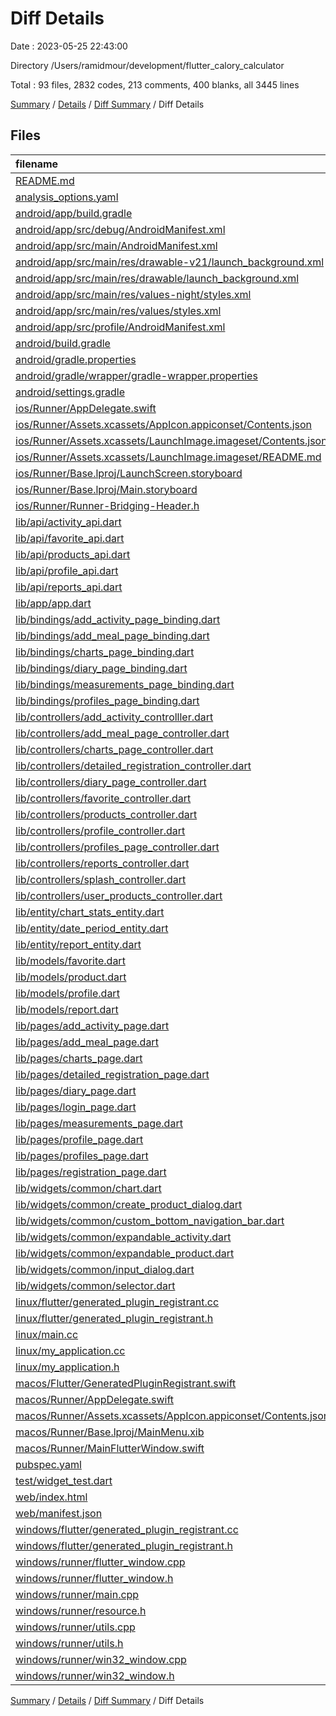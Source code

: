 # Diff Details

Date : 2023-05-25 22:43:00

Directory /Users/ramidmour/development/flutter_calory_calculator

Total : 93 files,  2832 codes, 213 comments, 400 blanks, all 3445 lines

[Summary](results.md) / [Details](details.md) / [Diff Summary](diff.md) / Diff Details

## Files
| filename | language | code | comment | blank | total |
| :--- | :--- | ---: | ---: | ---: | ---: |
| [README.md](/README.md) | Markdown | 10 | 0 | 7 | 17 |
| [analysis_options.yaml](/analysis_options.yaml) | YAML | 3 | 23 | 4 | 30 |
| [android/app/build.gradle](/android/app/build.gradle) | Groovy | 54 | 6 | 14 | 74 |
| [android/app/src/debug/AndroidManifest.xml](/android/app/src/debug/AndroidManifest.xml) | XML | 4 | 4 | 1 | 9 |
| [android/app/src/main/AndroidManifest.xml](/android/app/src/main/AndroidManifest.xml) | XML | 38 | 7 | 1 | 46 |
| [android/app/src/main/res/drawable-v21/launch_background.xml](/android/app/src/main/res/drawable-v21/launch_background.xml) | XML | 4 | 7 | 2 | 13 |
| [android/app/src/main/res/drawable/launch_background.xml](/android/app/src/main/res/drawable/launch_background.xml) | XML | 4 | 7 | 2 | 13 |
| [android/app/src/main/res/values-night/styles.xml](/android/app/src/main/res/values-night/styles.xml) | XML | 9 | 9 | 1 | 19 |
| [android/app/src/main/res/values/styles.xml](/android/app/src/main/res/values/styles.xml) | XML | 9 | 9 | 1 | 19 |
| [android/app/src/profile/AndroidManifest.xml](/android/app/src/profile/AndroidManifest.xml) | XML | 4 | 4 | 1 | 9 |
| [android/build.gradle](/android/build.gradle) | Groovy | 27 | 0 | 5 | 32 |
| [android/gradle.properties](/android/gradle.properties) | Properties | 3 | 0 | 1 | 4 |
| [android/gradle/wrapper/gradle-wrapper.properties](/android/gradle/wrapper/gradle-wrapper.properties) | Properties | 5 | 0 | 1 | 6 |
| [android/settings.gradle](/android/settings.gradle) | Groovy | 8 | 0 | 4 | 12 |
| [ios/Runner/AppDelegate.swift](/ios/Runner/AppDelegate.swift) | Swift | 12 | 0 | 2 | 14 |
| [ios/Runner/Assets.xcassets/AppIcon.appiconset/Contents.json](/ios/Runner/Assets.xcassets/AppIcon.appiconset/Contents.json) | JSON | 122 | 0 | 1 | 123 |
| [ios/Runner/Assets.xcassets/LaunchImage.imageset/Contents.json](/ios/Runner/Assets.xcassets/LaunchImage.imageset/Contents.json) | JSON | 23 | 0 | 1 | 24 |
| [ios/Runner/Assets.xcassets/LaunchImage.imageset/README.md](/ios/Runner/Assets.xcassets/LaunchImage.imageset/README.md) | Markdown | 3 | 0 | 2 | 5 |
| [ios/Runner/Base.lproj/LaunchScreen.storyboard](/ios/Runner/Base.lproj/LaunchScreen.storyboard) | XML | 36 | 1 | 1 | 38 |
| [ios/Runner/Base.lproj/Main.storyboard](/ios/Runner/Base.lproj/Main.storyboard) | XML | 25 | 1 | 1 | 27 |
| [ios/Runner/Runner-Bridging-Header.h](/ios/Runner/Runner-Bridging-Header.h) | C++ | 1 | 0 | 1 | 2 |
| [lib/api/activity_api.dart](/lib/api/activity_api.dart) | Dart | 21 | 0 | 2 | 23 |
| [lib/api/favorite_api.dart](/lib/api/favorite_api.dart) | Dart | 26 | 0 | 5 | 31 |
| [lib/api/products_api.dart](/lib/api/products_api.dart) | Dart | 29 | 0 | 3 | 32 |
| [lib/api/profile_api.dart](/lib/api/profile_api.dart) | Dart | 6 | 0 | 1 | 7 |
| [lib/api/reports_api.dart](/lib/api/reports_api.dart) | Dart | 11 | -1 | 2 | 12 |
| [lib/app/app.dart](/lib/app/app.dart) | Dart | 37 | 0 | 0 | 37 |
| [lib/bindings/add_activity_page_binding.dart](/lib/bindings/add_activity_page_binding.dart) | Dart | 9 | 0 | 2 | 11 |
| [lib/bindings/add_meal_page_binding.dart](/lib/bindings/add_meal_page_binding.dart) | Dart | 6 | 0 | 0 | 6 |
| [lib/bindings/charts_page_binding.dart](/lib/bindings/charts_page_binding.dart) | Dart | 8 | 0 | 2 | 10 |
| [lib/bindings/diary_page_binding.dart](/lib/bindings/diary_page_binding.dart) | Dart | 10 | 0 | 1 | 11 |
| [lib/bindings/measurements_page_binding.dart](/lib/bindings/measurements_page_binding.dart) | Dart | 5 | 0 | 2 | 7 |
| [lib/bindings/profiles_page_binding.dart](/lib/bindings/profiles_page_binding.dart) | Dart | 8 | 0 | 2 | 10 |
| [lib/controllers/add_activity_controlller.dart](/lib/controllers/add_activity_controlller.dart) | Dart | 72 | 0 | 7 | 79 |
| [lib/controllers/add_meal_page_controller.dart](/lib/controllers/add_meal_page_controller.dart) | Dart | 30 | 0 | 3 | 33 |
| [lib/controllers/charts_page_controller.dart](/lib/controllers/charts_page_controller.dart) | Dart | 67 | 0 | 15 | 82 |
| [lib/controllers/detailed_registration_controller.dart](/lib/controllers/detailed_registration_controller.dart) | Dart | 6 | 0 | -2 | 4 |
| [lib/controllers/diary_page_controller.dart](/lib/controllers/diary_page_controller.dart) | Dart | 7 | 0 | 1 | 8 |
| [lib/controllers/favorite_controller.dart](/lib/controllers/favorite_controller.dart) | Dart | 31 | 0 | 9 | 40 |
| [lib/controllers/products_controller.dart](/lib/controllers/products_controller.dart) | Dart | 13 | 0 | -2 | 11 |
| [lib/controllers/profile_controller.dart](/lib/controllers/profile_controller.dart) | Dart | 5 | 0 | 3 | 8 |
| [lib/controllers/profiles_page_controller.dart](/lib/controllers/profiles_page_controller.dart) | Dart | 19 | 0 | 6 | 25 |
| [lib/controllers/reports_controller.dart](/lib/controllers/reports_controller.dart) | Dart | 45 | 0 | 5 | 50 |
| [lib/controllers/splash_controller.dart](/lib/controllers/splash_controller.dart) | Dart | 1 | 0 | 0 | 1 |
| [lib/controllers/user_products_controller.dart](/lib/controllers/user_products_controller.dart) | Dart | 31 | 0 | 10 | 41 |
| [lib/entity/chart_stats_entity.dart](/lib/entity/chart_stats_entity.dart) | Dart | 18 | 0 | 2 | 20 |
| [lib/entity/date_period_entity.dart](/lib/entity/date_period_entity.dart) | Dart | 41 | 0 | 11 | 52 |
| [lib/entity/report_entity.dart](/lib/entity/report_entity.dart) | Dart | 6 | 0 | 0 | 6 |
| [lib/models/favorite.dart](/lib/models/favorite.dart) | Dart | 48 | 0 | 12 | 60 |
| [lib/models/product.dart](/lib/models/product.dart) | Dart | 13 | 0 | 0 | 13 |
| [lib/models/profile.dart](/lib/models/profile.dart) | Dart | 24 | 0 | 0 | 24 |
| [lib/models/report.dart](/lib/models/report.dart) | Dart | 7 | 0 | 0 | 7 |
| [lib/pages/add_activity_page.dart](/lib/pages/add_activity_page.dart) | Dart | 86 | 0 | 3 | 89 |
| [lib/pages/add_meal_page.dart](/lib/pages/add_meal_page.dart) | Dart | 66 | 0 | 9 | 75 |
| [lib/pages/charts_page.dart](/lib/pages/charts_page.dart) | Dart | 86 | 0 | 3 | 89 |
| [lib/pages/detailed_registration_page.dart](/lib/pages/detailed_registration_page.dart) | Dart | 26 | 0 | 0 | 26 |
| [lib/pages/diary_page.dart](/lib/pages/diary_page.dart) | Dart | 22 | 0 | 0 | 22 |
| [lib/pages/login_page.dart](/lib/pages/login_page.dart) | Dart | -1 | 0 | 1 | 0 |
| [lib/pages/measurements_page.dart](/lib/pages/measurements_page.dart) | Dart | 17 | 0 | 3 | 20 |
| [lib/pages/profile_page.dart](/lib/pages/profile_page.dart) | Dart | 13 | 0 | 3 | 16 |
| [lib/pages/profiles_page.dart](/lib/pages/profiles_page.dart) | Dart | 72 | 0 | 3 | 75 |
| [lib/pages/registration_page.dart](/lib/pages/registration_page.dart) | Dart | 2 | 0 | 0 | 2 |
| [lib/widgets/common/chart.dart](/lib/widgets/common/chart.dart) | Dart | 37 | 0 | 5 | 42 |
| [lib/widgets/common/create_product_dialog.dart](/lib/widgets/common/create_product_dialog.dart) | Dart | 140 | 0 | 7 | 147 |
| [lib/widgets/common/custom_bottom_navigation_bar.dart](/lib/widgets/common/custom_bottom_navigation_bar.dart) | Dart | 39 | 0 | 3 | 42 |
| [lib/widgets/common/expandable_activity.dart](/lib/widgets/common/expandable_activity.dart) | Dart | 83 | 0 | 4 | 87 |
| [lib/widgets/common/expandable_product.dart](/lib/widgets/common/expandable_product.dart) | Dart | 17 | 0 | 0 | 17 |
| [lib/widgets/common/input_dialog.dart](/lib/widgets/common/input_dialog.dart) | Dart | 1 | 0 | 1 | 2 |
| [lib/widgets/common/selector.dart](/lib/widgets/common/selector.dart) | Dart | 1 | 0 | 0 | 1 |
| [linux/flutter/generated_plugin_registrant.cc](/linux/flutter/generated_plugin_registrant.cc) | C++ | 7 | 4 | 5 | 16 |
| [linux/flutter/generated_plugin_registrant.h](/linux/flutter/generated_plugin_registrant.h) | C++ | 5 | 5 | 6 | 16 |
| [linux/main.cc](/linux/main.cc) | C++ | 5 | 0 | 2 | 7 |
| [linux/my_application.cc](/linux/my_application.cc) | C++ | 74 | 11 | 20 | 105 |
| [linux/my_application.h](/linux/my_application.h) | C++ | 7 | 7 | 5 | 19 |
| [macos/Flutter/GeneratedPluginRegistrant.swift](/macos/Flutter/GeneratedPluginRegistrant.swift) | Swift | 10 | 3 | 4 | 17 |
| [macos/Runner/AppDelegate.swift](/macos/Runner/AppDelegate.swift) | Swift | 8 | 0 | 2 | 10 |
| [macos/Runner/Assets.xcassets/AppIcon.appiconset/Contents.json](/macos/Runner/Assets.xcassets/AppIcon.appiconset/Contents.json) | JSON | 68 | 0 | 1 | 69 |
| [macos/Runner/Base.lproj/MainMenu.xib](/macos/Runner/Base.lproj/MainMenu.xib) | XML | 343 | 0 | 1 | 344 |
| [macos/Runner/MainFlutterWindow.swift](/macos/Runner/MainFlutterWindow.swift) | Swift | 12 | 0 | 4 | 16 |
| [pubspec.yaml](/pubspec.yaml) | YAML | 26 | 0 | 4 | 30 |
| [test/widget_test.dart](/test/widget_test.dart) | Dart | 14 | 10 | 7 | 31 |
| [web/index.html](/web/index.html) | HTML | 37 | 16 | 6 | 59 |
| [web/manifest.json](/web/manifest.json) | JSON | 35 | 0 | 1 | 36 |
| [windows/flutter/generated_plugin_registrant.cc](/windows/flutter/generated_plugin_registrant.cc) | C++ | 9 | 4 | 5 | 18 |
| [windows/flutter/generated_plugin_registrant.h](/windows/flutter/generated_plugin_registrant.h) | C++ | 5 | 5 | 6 | 16 |
| [windows/runner/flutter_window.cpp](/windows/runner/flutter_window.cpp) | C++ | 45 | 4 | 13 | 62 |
| [windows/runner/flutter_window.h](/windows/runner/flutter_window.h) | C++ | 20 | 5 | 9 | 34 |
| [windows/runner/main.cpp](/windows/runner/main.cpp) | C++ | 30 | 4 | 10 | 44 |
| [windows/runner/resource.h](/windows/runner/resource.h) | C++ | 9 | 6 | 2 | 17 |
| [windows/runner/utils.cpp](/windows/runner/utils.cpp) | C++ | 53 | 2 | 10 | 65 |
| [windows/runner/utils.h](/windows/runner/utils.h) | C++ | 8 | 6 | 6 | 20 |
| [windows/runner/win32_window.cpp](/windows/runner/win32_window.cpp) | C++ | 183 | 15 | 48 | 246 |
| [windows/runner/win32_window.h](/windows/runner/win32_window.h) | C++ | 48 | 29 | 22 | 99 |

[Summary](results.md) / [Details](details.md) / [Diff Summary](diff.md) / Diff Details